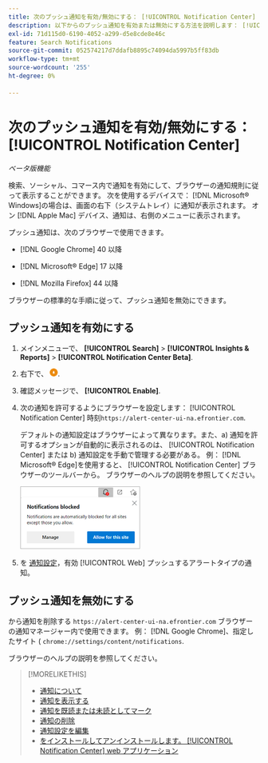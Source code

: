 ```yaml
---
title: 次のプッシュ通知を有効/無効にする： [!UICONTROL Notification Center]
description: 以下からのプッシュ通知を有効または無効にする方法を説明します： [!UICONTROL Notification Center].
exl-id: 71d115d0-6190-4052-a299-d5e8cde8e46c
feature: Search Notifications
source-git-commit: 052574217d7ddafb8895c74094da5997b5ff83db
workflow-type: tm+mt
source-wordcount: '255'
ht-degree: 0%

---
```


# 次のプッシュ通知を有効/無効にする： [!UICONTROL Notification Center]

*ベータ版機能*

検索、ソーシャル、コマース内で通知を有効にして、ブラウザーの通知規則に従って表示することができます。 次を使用するデバイスで： [!DNL Microsoft® Windows]の場合は、画面の右下（システムトレイ）に通知が表示されます。 オン [!DNL Apple Mac] デバイス、通知は、右側のメニューに表示されます。

プッシュ通知は、次のブラウザーで使用できます。

* [!DNL Google Chrome] 40 以降

* [!DNL Microsoft® Edge] 17 以降

* [!DNL Mozilla Firefox] 44 以降

ブラウザーの標準的な手順に従って、プッシュ通知を無効にできます。

## プッシュ通知を有効にする

1. メインメニューで、 **[!UICONTROL Search]** > **[!UICONTROL Insights & Reports]** > **[!UICONTROL Notification Center Beta]**.

2. 右下で、 ![プッシュ通知を有効にする](/help/search-social-commerce/assets/notifications-push.png "プッシュ通知を有効にする").

3. 確認メッセージで、 **[!UICONTROL Enable]**.

4. 次の通知を許可するようにブラウザーを設定します： [!UICONTROL Notification Center] 時刻`https://alert-center-ui-na.efrontier.com`.

   デフォルトの通知設定はブラウザーによって異なります。また、a) 通知を許可するオプションが自動的に表示されるのは、 [!UICONTROL Notification Center] または b) 通知設定を手動で管理する必要がある。 例： [!DNL Microsoft® Edge]を使用すると、 [!UICONTROL Notification Center] ブラウザーのツールバーから。 ブラウザーのヘルプの説明を参照してください。

   ![Microsoft Edge で通知設定を管理する場所](/help/search-social-commerce/assets/notifications-blocked-dialog.png "Microsoft® Edge で通知設定を管理する場所")

5. を [通知設定](notification-edit.md)，有効 [!UICONTROL Web] プッシュするアラートタイプの通知。

## プッシュ通知を無効にする

から通知を削除する `https://alert-center-ui-na.efrontier.com` ブラウザーの通知マネージャー内で使用できます。 例： [!DNL Google Chrome]、指定したサイト ( `chrome://settings/content/notifications`.

ブラウザーのヘルプの説明を参照してください。

>[!MORELIKETHIS]
>
>* [通知について](/help/search-social-commerce/notifications/notification-about.md)
>* [通知を表示する](notification-view.md)
>* [通知を既読または未読としてマーク](notification-mark-read-unread.md)
>* [通知の削除](notification-delete.md)
>* [通知設定を編集](notification-edit.md)
>* [をインストールしてアンインストールします。 [!UICONTROL Notification Center] web アプリケーション](notification-app-install-uninstall.md)

